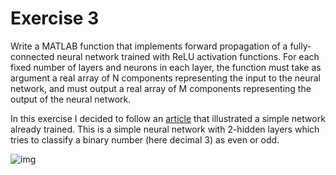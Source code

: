# Exercise 3

Write a MATLAB function that implements forward propagation of a fully-connected neural network trained with ReLU activation functions. For each fixed number of layers and neurons in each layer, the function must take as argument a real array of N components representing the input to the neural network, and must output a real array of
M components representing the output of the neural network.

In this exercise I decided to follow an [article](https://towardsdatascience.com/under-the-hood-of-neural-networks-part-1-fully-connected-5223b7f78528) that illustrated a simple network already trained. This is a simple neural network with 2-hidden layers which tries to classify a binary number (here decimal 3) as even or odd.

![img](https://user-images.githubusercontent.com/72530555/119264295-d70eb380-bbe2-11eb-8da9-98890784143e.png)

